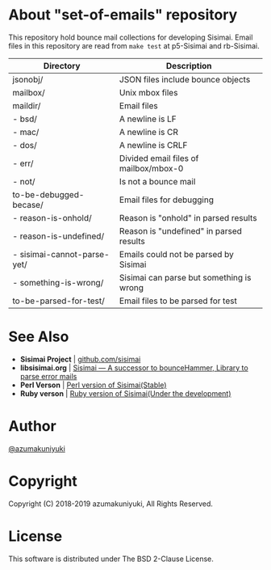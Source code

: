 About "set-of-emails" repository
================================================================================
This repository hold bounce mail collections for developing Sisimai. Email files
in this repository are read from `make test` at p5-Sisimai and rb-Sisimai.


| Directory                     | Description                                  |
|-------------------------------|----------------------------------------------|
| jsonobj/                      | JSON files include bounce objects            |
| mailbox/                      | Unix mbox files                              |
| maildir/                      | Email files                                  |
|  - bsd/                       | A newline is LF                              |
|  - mac/                       | A newline is CR                              |
|  - dos/                       | A newline is CRLF                            |
|  - err/                       | Divided email files of mailbox/mbox-0        |
|  - not/                       | Is not a bounce mail                         |
| to-be-debugged-becase/        | Email files for debugging                    |
|  - reason-is-onhold/          | Reason is "onhold" in parsed results         |
|  - reason-is-undefined/       | Reason is "undefined" in parsed results      |
|  - sisimai-cannot-parse-yet/  | Emails could not be parsed by Sisimai        |
|  - something-is-wrong/        | Sisimai can parse but something is wrong     |
| to-be-parsed-for-test/        | Email files to be parsed for test            |

See Also
================================================================================
* __Sisimai Project__ | [github.com/sisimai](https://github.com/sisimai)
* __libsisimai.org__ | [Sisimai — A successor to bounceHammer, Library to parse error mails](https://libsisimai.org/)
* __Perl Verson__ | [Perl version of Sisimai(Stable)](https://github.com/sisimai/p5-Sisimai)
* __Ruby verson__ | [Ruby version of Sisimai(Under the development)](https://github.com/sisimai/rb-Sisimai)

Author
===============================================================================
[@azumakuniyuki](https://twitter.com/azumakuniyuki)

Copyright
===============================================================================
Copyright (C) 2018-2019 azumakuniyuki, All Rights Reserved.

License
===============================================================================
This software is distributed under The BSD 2-Clause License.

